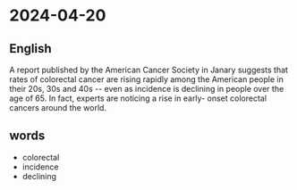 # 2024-04-20

## English
A report published by the American
Cancer Society in Janary suggests that
rates of colorectal cancer are rising rapidly
among the American people in their 20s,
30s and 40s -- even as incidence is
declining in people over the age of 65.
In fact, experts are noticing a rise in early-
onset colorectal cancers around the world.



## words
* colorectal
* incidence
* declining
